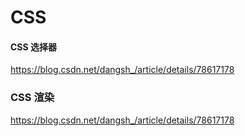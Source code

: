 # CSS

#### CSS 选择器

https://blog.csdn.net/dangsh_/article/details/78617178

### CSS 渲染
https://blog.csdn.net/dangsh_/article/details/78617178

